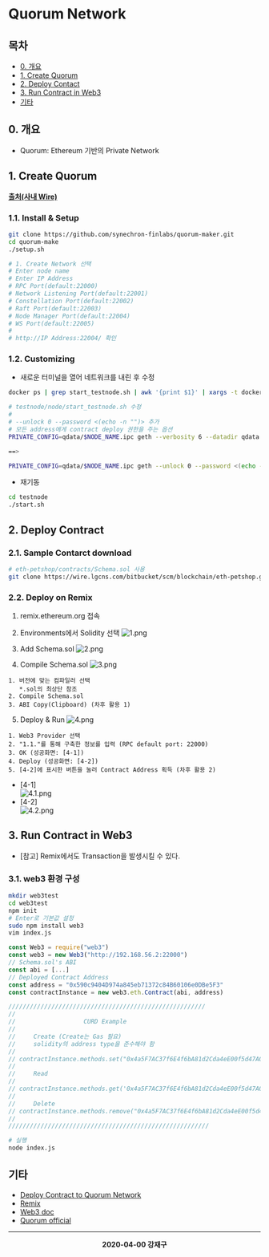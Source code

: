 # Quorum Network 

## 목차
  * [0. 개요](#%eb%aa%a9%ec%b0%a8)
  * [1. Create Quorum](#1-create-quorum)
  * [2. Deploy Contact](#2-deploy-contract)
  * [3. Run Contract in Web3](#3-run-contract-in-web3)
  * [기타](#%ea%b8%b0%ed%83%80)
## 0. 개요
  * Quorum: Ethereum 기반의 Private Network
## 1. Create Quorum
**[출처(사내 Wire)](!wire.lgcns.com/bitbucket/projects/BLOCKCHAIN/repos/eth-petshop/browse)**
### 1.1. Install & Setup
```bash
git clone https://github.com/synechron-finlabs/quorum-maker.git
cd quorum-make
./setup.sh

# 1. Create Network 선택
# Enter node name
# Enter IP Address
# RPC Port(default:22000)
# Network Listening Port(default:22001)
# Constellation Port(default:22002)
# Raft Port(default:22003)
# Node Manager Port(default:22004)
# WS Port(default:22005)
#
# http://IP Address:22004/ 확인
```
### 1.2. Customizing

  * 새로운 터미널을 열어 네트워크를 내린 후 수정
```bash
docker ps | grep start_testnode.sh | awk '{print $1}' | xargs -t docker stop
```

```bash
# testnode/node/start_testnode.sh 수정
#
# --unlock 0 --password <(echo -n "")> 추가
# 모든 address에게 contract deploy 권한을 주는 옵션
PRIVATE_CONFIG=qdata/$NODE_NAME.ipc geth --verbosity 6 --datadir qdata $GLOBAL_ARGS --rpccorsdomain "*" --raftport $RA_PORT --rpcport $R_PORT --port $W_PORT --ws --wsaddr 0.0.0.0 --wsport $WS_PORT --wsorigins '*' --wsapi $ENABLED_API --nat extip:$CURRENT_NODE_IP 2>>qdata/gethLogs/${NODE_NAME}.log &

==>

PRIVATE_CONFIG=qdata/$NODE_NAME.ipc geth --unlock 0 --password <(echo -n "")> --verbosity 6 --datadir qdata $GLOBAL_ARGS --rpccorsdomain "*" --raftport $RA_PORT --rpcport $R_PORT --port $W_PORT --ws --wsaddr 0.0.0.0 --wsport $WS_PORT --wsorigins '*' --wsapi $ENABLED_API --nat extip:$CURRENT_NODE_IP 2>>qdata/gethLogs/${NODE_NAME}.log &
```
  * 재기동
```bash
cd testnode
./start.sh
```

## 2. Deploy Contract
### 2.1. Sample Contarct download
```bash
# eth-petshop/contracts/Schema.sol 사용
git clone https://wire.lgcns.com/bitbucket/scm/blockchain/eth-petshop.git
```
### 2.2. Deploy on Remix
  1. remix.ethereum.org 접속
   
  2. Environments에서 Solidity 선택
    ![1.png](./1.PNG)

  3. Add Schema.sol
    ![2.png](./2.PNG)

  4. Compile Schema.sol
    ![3.png](./3.PNG)
    
    1. 버전에 맞는 컴파일러 선택
       *.sol의 최상단 참조
    2. Compile Schema.sol
    3. ABI Copy(Clipboard) (차후 활용 1)
  5. Deploy & Run
    ![4.png](./4.PNG)

    1. Web3 Provider 선택
    2. "1.1."를 통해 구축한 정보를 입력 (RPC default port: 22000)
    3. OK (성공화면: [4-1])
    4. Deploy (성공화면: [4-2])
    5. [4-2]에 표시한 버튼을 눌러 Contract Address 획득 (차후 활용 2)
   * [4-1]<br>
   ![4.1.png](./4-1.PNG)
   * [4-2]<br>
   ![4.2.png](./4-2.PNG)

## 3. Run Contract in Web3
  * [참고] Remix에서도 Transaction을 발생시킬 수 있다.
### 3.1. web3 환경 구성
```bash
mkdir web3test
cd web3test
npm init
# Enter로 기본값 설정
sudo npm install web3
vim index.js
```
```js
const Web3 = require("web3")
const web3 = new Web3("http://192.168.56.2:22000")
// Schema.sol's ABI
const abi = [...]
// Deployed Contract Address
const address = "0x590c9404D974a845eb71372c84B60106e0DBe5F3"
const contractInstance = new web3.eth.Contract(abi, address)

///////////////////////////////////////////////////////
//
//                   CURD Example
//     
//     Create (Create는 Gas 필요)
//     solidity의 address type을 준수해야 함
//
// contractInstance.methods.set("0x4a5F7AC37f6E4f6bA81d2Cda4eE00f5d47A0C3fC", "Hello World", "0x4a5F7AC37f6E4f6bA81d2Cda4eE00f5d47A0C3fC", "Hello Title").send({from: "0x4a5F7AC37f6E4f6bA81d2Cda4eE00f5d47A0C3fC", gas: 800000}, function(error, transactionHash){ console.log(error) })
//
//     Read
//
// contractInstance.methods.get('0x4a5F7AC37f6E4f6bA81d2Cda4eE00f5d47A0C3fC').call({from: '0x4a5F7AC37f6E4f6bA81d2Cda4eE00f5d47A0C3fC'}, function(error, result){console.log(result)})
//
//     Delete
// contractInstance.methods.remove("0x4a5F7AC37f6E4f6bA81d2Cda4eE00f5d47A0C3fC").send({from: "0x4a5F7AC37f6E4f6bA81d2Cda4eE00f5d47A0C3fC", gas: 800000}, function(error, transactionHash){ console.log(error) })
//
////////////////////////////////////////////////////////
```
```bash
# 실행
node index.js
```

## 기타
* [Deploy Contract to Quorum Network](!https://developers.sap.com/tutorials/blockchain-quorum-test-smartcontract.html)
* [Remix](!http://remix.ethereum.org/)
* [Web3 doc](!https://web3js.readthedocs.io/)
* [Quorum official](!https://docs.goquorum.com/)
---
**<center>2020-04-00 강재구</center>**
